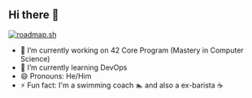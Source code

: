 ## Hi there 👋

<a href="https://roadmap.sh"><img src="https://roadmap.sh/card/tall/67ab3079f8633434827aceaf?variant=dark&roadmaps=computer-science%2Cdevops%2Clinux" alt="roadmap.sh"/></a>

- 🔭 I’m currently working on 42 Core Program (Mastery in Computer Science)
- 🌱 I’m currently learning DevOps
- 😄 Pronouns: He/Him
- ⚡ Fun fact: I'm a swimming coach 🏊 and also a ex-barista ☕

